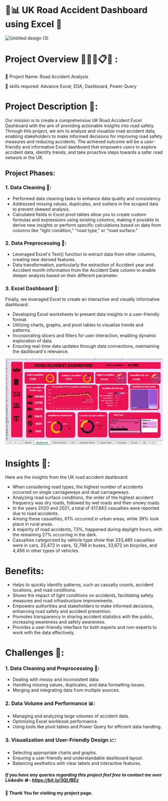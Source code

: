 # 🚦📊 UK Road Accident Dashboard using Excel 🚨
![Untitled design (3)](https://github.com/amit9690/Road-Accident-Analysis---Excel-Dashboard/assets/129444885/166e66ad-6d32-4b7d-b560-0eb26e9aac1c)

# Project Overview 👩🏻‍💻📋🎯 :

📌 Project Name: Road Accident Analysis

🔧 skills required: Advance Excel, EDA, Dashboard, Power Query


# Project Description 📝:

Our mission is to create a comprehensive UK Road Accident Excel Dashboard with the aim of providing actionable insights into road safety. Through this project, we aim to analyze and visualize road accident data, enabling stakeholders to make informed decisions for improving road safety measures and reducing accidents. The achieved outcome will be a user-friendly and informative Excel dashboard that empowers users to explore accident data, identify trends, and take proactive steps towards a safer road network in the UK.

## Project Phases:

### <a name = 'project-overview'></a>1. Data Cleaning 🧹: 

* Performed data cleaning tasks to enhance data quality and consistency.
* Addressed missing values, duplicates, and outliers in the scraped data to prevent skewed analysis.
* Calculated fields in Excel pivot tables allow you to create custom formulas and expressions using existing columns, making it possible to derive new insights or perform specific calculations based on data from columns like "light condition," "road type," or "road surface."

### 2. Data Preprocessing 🔧: 

* Leveraged Excel's Text() function to extract data from other columns, creating new derived features.
* Data transformation, particularly the extraction of Accident year and Accident month information from the Accident Date column to enable deeper analysis based on their different parameter.

### 3. Excel Dashboard 📄: 

Finally, we leveraged Excel to create an interactive and visually informative dashboard:

* Developing Excel worksheets to present data insights in a user-friendly format.
* Utilizing charts, graphs, and pivot tables to visualize trends and patterns.
* Incorporating slicers and filters for user interaction, enabling dynamic exploration of data.
* Ensuring real-time data updates through data connections, maintaining the dashboard's relevance.

![image](road_accident.png)

# Insights 🎯:

Here are the insights from the UK road accident dashboard:

* When considering road types, the highest number of accidents occurred on single carriageways and dual carriageways.
* Analyzing road surface conditions, the order of the highest accident frequency was dry roads, followed by wet roads and then snowy roads.
* In the years 2020 and 2021, a total of 417,883 casualties were reported due to road accidents.
* Among these casualties, 61% occurred in urban areas, while 39% took place in rural areas.
* A majority of road accidents, 73%, happened during daylight hours, with the remaining 27% occurring in the dark.
* Casualties categorized by vehicle type show that 333,485 casualties were in cars, 33,472 in vans, 12,798 in buses, 33,672 on bicycles, and 4,456 in other types of vehicles.


# Benefits:

* Helps to quickly identify patterns, such as casualty counts, accident locations, and road conditions.
* Shows the impact of light conditions on accidents, facilitating safety measures and road infrastructure improvements.
* Empowers authorities and stakeholders to make informed decisions, enhancing road safety and accident prevention.
* Promotes transparency in sharing accident statistics with the public, increasing awareness and safety awareness.
* Provides a user-friendly interface for both experts and non-experts to work with the data effectively.




# Challenges 💪:

### 1. Data Cleaning and Preprocessing 🧹:

* Dealing with messy and inconsistent data.
* Handling missing values, duplicates, and data formatting issues.
* Merging and integrating data from multiple sources.
### 2. Data Volume and Performance 📊:

* Managing and analyzing large volumes of accident data.
* Optimizing Excel workbook performance.
* Using tools like pivot tables and Power Query for efficient data handling.
### 3. Visualization and User-Friendly Design 📈:

* Selecting appropriate charts and graphs.
* Ensuring a user-friendly and understandable dashboard layout.
* Balancing aesthetics with clear labels and interactive features.


##### If you have any queries regarding this project feel free to contact me over Linkedin 🌐 - https://bit.ly/3QLfBEz


#### 🤝 __Thank You for visiting my project page.__





